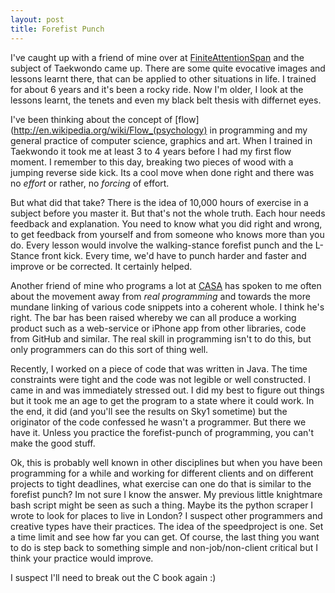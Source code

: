 ```yaml
---
layout: post
title: Forefist Punch
---
```


I've caught up with a friend of mine over at [FiniteAttentionSpan](http://finiteattentionspan.wordpress.com/) and the subject of Taekwondo came up. There are some quite evocative images and lessons learnt there, that can be applied to other situations in life. I trained for about 6 years and it's been a rocky ride. Now I'm older, I look at the lessons learnt, the tenets and even my black belt thesis with differnet eyes. 

I've been thinking about the concept of [flow](http://en.wikipedia.org/wiki/Flow_(psychology) in programming and my general practice of computer science, graphics and art. When I trained in Taekwondo it took me at least 3 to 4 years before I had my first flow moment. I remember to this day, breaking two pieces of wood with a jumping reverse side kick. Its a cool move when done right and there was no *effort* or rather, no *forcing* of effort. 

But what did that take? There is the idea of 10,000 hours of exercise in a subject before you master it. But that's not the whole truth. Each hour needs feedback and explanation. You need to know what you did right and wrong, to get feedback from yourself and from someone who knows more than you do. Every lesson would involve the walking-stance forefist punch and the L-Stance front kick. Every time, we'd have to punch harder and faster and improve or be corrected. It certainly helped.

Another friend of mine who programs a lot at [CASA](http://www.casa.ucl.ac.uk) has spoken to me often about the movement away from *real programming* and towards the more mundane linking of various code snippets into a coherent whole. I think he's right. The bar has been raised whereby we can all produce a working product such as a web-service or iPhone app from other libraries, code from GitHub and similar. The real skill in programming isn't to do this, but only programmers can do this sort of thing well.

Recently, I worked on a piece of code that was written in Java. The time constraints were tight and the code was not legible or well constructed. I came in and was immediately stressed out. I did my best to figure out things but it took me an age to get the program to a state where it could work. In the end, it did (and you'll see the results on Sky1 sometime) but the originator of the code confessed he wasn't a programmer. But there we have it. Unless you practice the forefist-punch of programming, you can't make the good stuff.

Ok, this is probably well known in other disciplines but when you have been programming for a while and working for different clients and on different projects to tight deadlines, what exercise can one do that is similar to the forefist punch? Im not sure I know the answer. My previous little knightmare bash script might be seen as such a thing. Maybe its the python scraper I wrote to look for places to live in London? I suspect other programmers and creative types have their practices. The idea of the speedproject is one. Set a time limit and see how far you can get. Of course, the last thing you want to do is step back to something simple and non-job/non-client critical but I think your practice would improve. 

I suspect I'll need to break out the C book again :)
